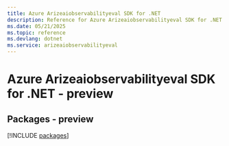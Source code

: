 ```yaml
---
title: Azure Arizeaiobservabilityeval SDK for .NET
description: Reference for Azure Arizeaiobservabilityeval SDK for .NET
ms.date: 05/21/2025
ms.topic: reference
ms.devlang: dotnet
ms.service: arizeaiobservabilityeval
---
```

# Azure Arizeaiobservabilityeval SDK for .NET - preview
## Packages - preview
[!INCLUDE [packages](arizeaiobservabilityeval-index.md)]
